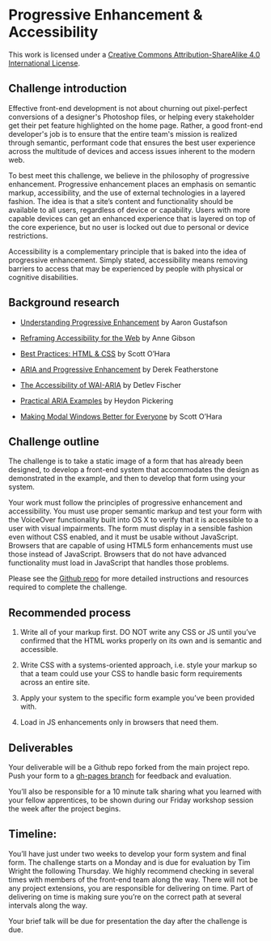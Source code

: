 # Progressive Enhancement & Accessibility

This work is licensed under a [Creative Commons Attribution-ShareAlike 4.0 International License](http://creativecommons.org/licenses/by-sa/4.0/).

## Challenge introduction

Effective front-end development is not about churning out pixel-perfect conversions of a designer's Photoshop files, or helping every stakeholder get their pet feature highlighted on the home page. Rather, a good front-end developer's job is to ensure that the entire team's mission is realized through semantic, performant code that ensures the best user experience across the multitude of devices and access issues inherent to the modern web.

To best meet this challenge, we believe in the philosophy of progressive enhancement. Progressive enhancement places an emphasis on semantic markup, accessibility, and the use of external technologies in a layered fashion. The idea is that a site’s content and functionality should be available to all users, regardless of device or capability. Users with more capable devices can get an enhanced experience that is layered on top of the core experience, but no user is locked out due to personal or device restrictions.

Accessibility is a complementary principle that is baked into the idea of progressive enhancement. Simply stated, accessibility means removing barriers to access that may be experienced by people with physical or cognitive disabilities.

## Background research

* [Understanding Progressive Enhancement](http://alistapart.com/article/understandingprogressiveenhancement) by Aaron Gustafson

* [Reframing Accessibility for the Web](http://alistapart.com/article/reframing-accessibility-for-the-web) by Anne Gibson

* [Best Practices: HTML & CSS](http://www.scottohara.me/htmlcss/) by Scott O’Hara

* [ARIA  and Progressive Enhancement](http://alistapart.com/article/aria-and-progressive-enhancement) by Derek Featherstone

* [The Accessibility of WAI-ARIA](http://alistapart.com/article/the-accessibility-of-wai-aria) by Detlev Fischer

* [Practical ARIA Examples](http://heydonworks.com/practical_aria_examples/) by Heydon Pickering

* [Making Modal Windows Better for Everyone](http://www.smashingmagazine.com/2014/09/making-modal-windows-better-for-everyone/) by Scott O’Hara

## Challenge outline

The challenge is to take a static image of a form that has already been designed, to develop a front-end system that accommodates the design as demonstrated in the example, and then to develop that form using your system.

Your work must follow the principles of progressive enhancement and accessibility. You must use proper semantic markup and test your form with the VoiceOver functionality built into OS X to verify that it is accessible to a user with visual impairments. The form must display in a sensible fashion even without CSS enabled, and it must be usable without JavaScript. Browsers that are capable of using HTML5 form enhancements must use those instead of JavaScript. Browsers that do not have advanced functionality must load in JavaScript that handles those problems.

Please see the [Github repo](https://github.com/freshtilledsoil/AUX-Challenge-Forms) for more detailed instructions and resources required to complete the challenge.

## Recommended process

1. Write all of your markup first. DO NOT write any CSS or JS until you’ve confirmed that the HTML works properly on its own and is semantic and accessible.

2. Write CSS with a systems-oriented approach, i.e. style your markup so that a team could use your CSS to handle basic form requirements across an entire site.

3. Apply your system to the specific form example you’ve been provided with.

4. Load in JS enhancements only in browsers that need them.

## Deliverables

Your deliverable will be a Github repo forked from the main project repo. Push your form to a [gh-pages branch](https://help.github.com/articles/creating-project-pages-manually/) for feedback and evaluation.

You’ll also be responsible for a 10 minute talk sharing what you learned with your fellow apprentices, to be shown during our Friday workshop session the week after the project begins.

## Timeline:

You’ll have just under two weeks to develop your form system and final form. The challenge starts on a Monday and is due for evaluation by Tim Wright the following Thursday. We highly recommend checking in several times with members of the front-end team along the way. There will not be any project extensions, you are responsible for delivering on time. Part of delivering on time is making sure you’re on the correct path at several intervals along the way.

Your brief talk will be due for presentation the day after the challenge is due.

